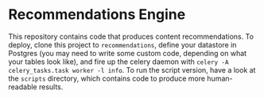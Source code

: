 # Recommendations Engine

This repository contains code that produces content recommendations. To deploy, clone this project to `recommendations`, define your datastore in Postgres (you may need to write some custom code, depending on what your tables look like), and fire up the celery daemon with `celery -A celery_tasks.task worker -l info`. To run the script version, have a look at the `scripts` directory, which contains code to produce more human-readable results.

